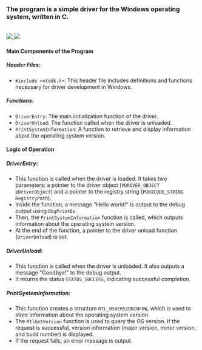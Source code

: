 ### The program is a simple driver for the Windows operating system, written in C.

</br>
<div>
    <a href="README.md">
        <img src="https://img.shields.io/badge/README-RU-blue?color=006400&labelColor=006400&style=for-the-badge">
    </a>
    <a href="README.en.md">
        <img src="https://img.shields.io/badge/README-ENG-blue?color=44944a&labelColor=1C2325&style=for-the-badge">
    </a>
</div>

#### Main Components of the Program

##### Header Files:
- `#include <ntddk.h>`: This header file includes definitions and functions necessary for driver development in Windows.

##### Functions:
- `DriverEntry`: The main initialization function of the driver.
- `DriverUnload`: The function called when the driver is unloaded.
- `PrintSystemInformation`: A function to retrieve and display information about the operating system version.

#### Logic of Operation

##### DriverEntry:
- This function is called when the driver is loaded. It takes two parameters: a pointer to the driver object (`PDRIVER_OBJECT pDriverObject`) and a pointer to the registry string (`PUNICODE_STRING RegistryPath`).
- Inside the function, a message "Hello world!" is output to the debug output using `DbgPrintEx`.
- Then, the `PrintSystemInformation` function is called, which outputs information about the operating system version.
- At the end of the function, a pointer to the driver unload function (`DriverUnload`) is set.

##### DriverUnload:
- This function is called when the driver is unloaded. It also outputs a message "Goodbye!" to the debug output.
- It returns the status `STATUS_SUCCESS`, indicating successful completion.

##### PrintSystemInformation:
- This function creates a structure `RTL_OSVERSIONINFOW`, which is used to store information about the operating system version.
- The `RtlGetVersion` function is used to query the OS version. If the request is successful, version information (major version, minor version, and build number) is displayed.
- If the request fails, an error message is output.
